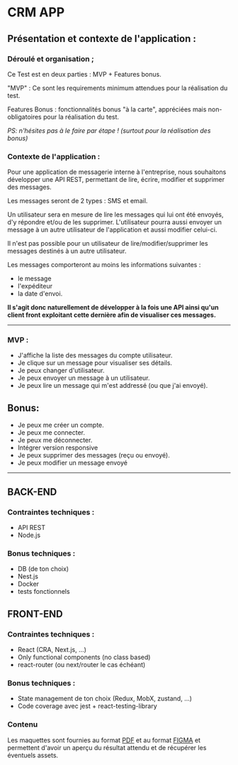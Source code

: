 # CRM APP

## Présentation et contexte de l'application :

### Déroulé et organisation ;
Ce Test est en deux parties : MVP + Features bonus.

"MVP" : Ce sont les requirements minimum attendues pour la réalisation du test.

Features Bonus : fonctionnalités bonus "à la carte", appréciées mais non-obligatoires pour la réalisation du test.

*PS: n'hésites pas à le faire par étape ! (surtout pour la réalisation des bonus)*

### Contexte de l'application :
Pour une application de messagerie interne à l'entreprise, nous souhaitons développer une API REST, permettant de lire, écrire, modifier et supprimer des messages.

Les messages seront de 2 types : SMS et email.

Un utilisateur sera en mesure de lire les messages qui lui ont été envoyés, d'y répondre et/ou de les supprimer. L'utilisateur pourra aussi envoyer un message à un autre utilisateur de l'application et aussi modifier celui-ci.

Il n'est pas possible pour un utilisateur de lire/modifier/supprimer les messages destinés à un autre utilisateur.

Les messages comporteront au moins les informations suivantes :

* le message
* l'expéditeur
* la date d'envoi.

__Il s'agit donc naturellement de développer à la fois une API ainsi qu'un client front exploitant cette dernière afin de visualiser ces messages.__

---

### MVP :
* J'affiche la liste des messages du compte utilisateur.
* Je clique sur un message pour visualiser ses détails.
* Je peux changer d'utilisateur.
* Je peux envoyer un message à un utilisateur. 
* Je peux lire un message qui m'est addressé (ou que j'ai envoyé).

## Bonus:
* Je peux me créer un compte.
* Je peux me connecter.
* Je peux me déconnecter.
* Intégrer version responsive
* Je peux supprimer des messages (reçu ou envoyé).
* Je peux modifier un message envoyé

--- 

## BACK-END
### Contraintes techniques :
* API REST
* Node.js

### Bonus techniques :
* DB (de ton choix)
* Nest.js
* Docker
* tests fonctionnels


## FRONT-END

### Contraintes techniques :
* React (CRA, Next.js, ...)
* Only functional components (no class based)
* react-router (ou next/router le cas échéant)

### Bonus techniques :
* State management de ton choix (Redux, MobX, zustand, ...)
* Code coverage avec jest + react-testing-library


### Contenu

Les maquettes sont fournies au format [PDF](maquettes/wtn-crm-fe-test.pdf) et au format [FIGMA](https://www.figma.com/) et permettent d'avoir un aperçu du résultat attendu et de récupérer les éventuels assets.

